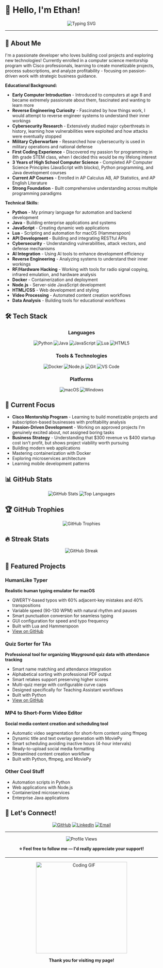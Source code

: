 # 👋 Hello, I'm Ethan!

<div align="center">
  <img src="https://readme-typing-svg.herokuapp.com?font=Fira+Code&pause=1000&color=00D4FF&center=true&vCenter=true&width=435&lines=Python+Developer;Java+Programmer;JavaScript+Builder;Lua+Scripter;Docker+User;Node.js+Developer;macOS+%26+Windows" alt="Typing SVG" />
</div>

---

## 🚀 About Me

I'm a passionate developer who loves building cool projects and exploring new technologies! Currently enrolled in a computer science mentorship program with Cisco professionals, learning to create monetizable projects, process subscriptions, and analyze profitability - focusing on passion-driven work with strategic business guidance.

**Educational Background:**
- **Early Computer Introduction** - Introduced to computers at age 8 and became extremely passionate about them, fascinated and wanting to learn more
- **Reverse Engineering Curiosity** - Fascinated by how things work, I would attempt to reverse engineer systems to understand their inner workings
- **Cybersecurity Research** - Extensively studied major cyberthreats in history, learning how vulnerabilities were exploited and how attacks were eventually stopped
- **Military Cyberwarfare** - Researched how cybersecurity is used in military operations and national defense
- **First Coding Experience** - Discovered my passion for programming in 8th grade STEM class, when I decided this would be my lifelong interest
- **3 Years of High School Computer Science** - Completed AP Computer Science Principles (JavaScript with blocks), Python programming, and Java development courses
- **Current AP Courses** - Enrolled in AP Calculus AB, AP Statistics, and AP English Literature
- **Strong Foundation** - Built comprehensive understanding across multiple programming paradigms

**Technical Skills:**
- **Python** - My primary language for automation and backend development
- **Java** - Building enterprise applications and systems
- **JavaScript** - Creating dynamic web applications
- **Lua** - Scripting and automation for macOS (Hammerspoon)
- **API Development** - Building and integrating RESTful APIs
- **Cybersecurity** - Understanding vulnerabilities, attack vectors, and defense mechanisms
- **AI Integration** - Using AI tools to enhance development efficiency
- **Reverse Engineering** - Analyzing systems to understand their inner workings
- **RF/Hardware Hacking** - Working with tools for radio signal copying, infrared emulation, and hardware analysis
- **Docker** - Containerization and deployment
- **Node.js** - Server-side JavaScript development
- **HTML/CSS** - Web development and styling
- **Video Processing** - Automated content creation workflows
- **Data Analysis** - Building tools for educational workflows

## 🛠️ Tech Stack

<div align="center">

### Languages
![Python](https://img.shields.io/badge/Python-3776AB?style=for-the-badge&logo=python&logoColor=white)
![Java](https://img.shields.io/badge/Java-ED8B00?style=for-the-badge&logo=openjdk&logoColor=white)
![JavaScript](https://img.shields.io/badge/JavaScript-F7DF1E?style=for-the-badge&logo=javascript&logoColor=black)
![Lua](https://img.shields.io/badge/Lua-2C2D72?style=for-the-badge&logo=lua&logoColor=white)
![HTML5](https://img.shields.io/badge/HTML5-E34F26?style=for-the-badge&logo=html5&logoColor=white)

### Tools & Technologies
![Docker](https://img.shields.io/badge/Docker-2496ED?style=for-the-badge&logo=docker&logoColor=white)
![Node.js](https://img.shields.io/badge/Node.js-43853D?style=for-the-badge&logo=node.js&logoColor=white)
![Git](https://img.shields.io/badge/Git-F05032?style=for-the-badge&logo=git&logoColor=white)
![VS Code](https://img.shields.io/badge/VS_Code-007ACC?style=for-the-badge&logo=visual-studio-code&logoColor=white)

### Platforms
![macOS](https://img.shields.io/badge/macOS-000000?style=for-the-badge&logo=apple&logoColor=white)
![Windows](https://img.shields.io/badge/Windows-0078D6?style=for-the-badge&logo=windows&logoColor=white)

</div>

## 🎯 Current Focus

- **Cisco Mentorship Program** - Learning to build monetizable projects and subscription-based businesses with profitability analysis
- **Passion-Driven Development** - Working on approved projects I'm genuinely excited about, not assigned boring tasks
- **Business Strategy** - Understanding that $300 revenue vs $400 startup cost isn't profit, but shows project viability worth pursuing
- Building modern web applications
- Mastering containerization with Docker
- Exploring microservices architecture
- Learning mobile development patterns

## 📊 GitHub Stats

<div align="center">
  <img src="https://github-readme-stats.vercel.app/api?username=ethanstoner&show_icons=true&theme=dark&hide_border=true&count_private=true" alt="GitHub Stats" />
  <img src="https://github-readme-stats.vercel.app/api/top-langs/?username=ethanstoner&layout=compact&theme=dark&hide_border=true" alt="Top Languages" />
</div>

## 🏆 GitHub Trophies

<div align="center">
  <img src="https://github-profile-trophy.vercel.app/?username=ethanstoner&theme=darkhub&no-frame=true&row=1&column=7" alt="GitHub Trophies" />
</div>

## 🔥 Streak Stats

<div align="center">
  <img src="https://streak-stats.demolab.com?user=ethanstoner&theme=dark&hide_border=true&date_format=M%20j%5B%2C%20Y%5D" alt="GitHub Streak" />
</div>

## 🎨 Featured Projects

### HumanLike Typer
**Realistic human typing emulator for macOS**
- QWERTY-based typos with 60% adjacent-key mistakes and 40% transpositions
- Variable speed (90-130 WPM) with natural rhythm and pauses
- Smart punctuation conversion for seamless typing
- GUI configuration for speed and typo frequency
- Built with Lua and Hammerspoon
- [View on GitHub](https://github.com/ethanstoner/humanlike-typer)

### Quiz Sorter for TAs
**Professional tool for organizing Wayground quiz data with attendance tracking**
- Smart name matching and attendance integration
- Alphabetical sorting with professional PDF output
- Smart retakes support preserving higher scores
- Multi-quiz merge with configurable curve caps
- Designed specifically for Teaching Assistant workflows
- Built with Python
- [View on GitHub](https://github.com/ethanstoner/Quiz-Sorter-Program)

### MP4 to Short-Form Video Editor
**Social media content creation and scheduling tool**
- Automatic video segmentation for short-form content using ffmpeg
- Dynamic title and text overlay generation with MoviePy
- Smart scheduling avoiding inactive hours (4-hour intervals)
- Ready-to-upload social media formatting
- Streamlined content creation workflow
- Built with Python, ffmpeg, and MoviePy

### Other Cool Stuff
- Automation scripts in Python
- Web applications with Node.js
- Containerized microservices
- Enterprise Java applications

## 🤝 Let's Connect!

<div align="center">

[![GitHub](https://img.shields.io/badge/GitHub-100000?style=for-the-badge&logo=github&logoColor=white)](https://github.com/ethanstoner)
[![LinkedIn](https://img.shields.io/badge/LinkedIn-0077B5?style=for-the-badge&logo=linkedin&logoColor=white)](https://linkedin.com/in/eastoner)
[![Email](https://img.shields.io/badge/Email-D14836?style=for-the-badge&logo=gmail&logoColor=white)](https://mail.google.com/mail/?view=cm&fs=1&to=ethanstoner08@gmail.com&su=Hello%20Ethan&body=Hi%20Ethan,)

</div>

---

<div align="center">
  <img src="https://komarev.com/ghpvc/?username=ethanstoner&label=Profile%20views&color=0e75b6&style=flat" alt="Profile Views" />
  
  **⭐ Feel free to follow me — I'd really appreciate your support!**
</div>

---

<div align="center">
  <img src="https://media.giphy.com/media/L1R1tvI9svkIWwpVYr/giphy.gif" alt="Coding GIF" width="300" />
  
  **Thank you for visiting my page!**
</div>

